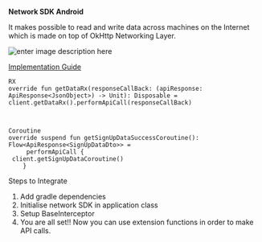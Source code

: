 **Network SDK Android**

It makes possible to read and write data across machines on the Internet which is made on top of OkHttp Networking Layer.


![enter image description here](https://firebasestorage.googleapis.com/v0/b/nykaa-android-preprod.appspot.com/o/Flowcharts.jpeg?alt=media&token=1b951b14-f055-457d-a448-94b9d8236c35)

[Implementation Guide](https://docs.google.com/document/d/17gTC-Fk3UpnoDIrLoAaD2cEpfWoW9_3HawKbqMaPeDM/edit)

    RX
    override fun getDataRx(responseCallBack: (apiResponse: ApiResponse<JsonObject>) -> Unit): Disposable =  
    client.getDataRx().performApiCall(responseCallBack)

 

    Coroutine
    override suspend fun getSignUpDataSuccessCoroutine(): Flow<ApiResponse<SignUpDataDto>> =  
         performApiCall {  
     client.getSignUpDataCoroutine()  
        }


Steps to Integrate

1. Add gradle dependencies
2. Initialise network SDK in application class
3. Setup BaseInterceptor
4. You are all set!! Now you can use extension functions in order to make API calls.
